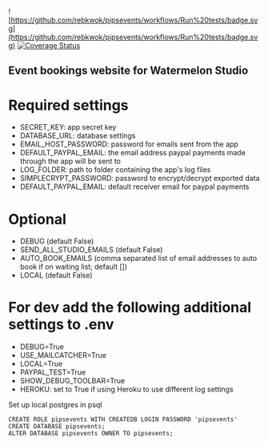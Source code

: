 ![https://github.com/rebkwok/pipsevents/workflows/Run%20tests/badge.svg](https://github.com/rebkwok/pipsevents/workflows/Run%20tests/badge.svg)
[![Coverage Status](https://coveralls.io/repos/rebkwok/pipsevents/badge.svg)](https://coveralls.io/r/rebkwok/pipsevents)

## Event bookings website for Watermelon Studio

# Required settings

- SECRET_KEY: app secret key
- DATABASE_URL: database settings
- EMAIL_HOST_PASSWORD: password for emails sent from the app
- DEFAULT_PAYPAL_EMAIL: the email address paypal payments made through the app will be sent to
- LOG_FOLDER: path to folder containing the app's log files
- SIMPLECRYPT_PASSWORD: password to encrypt/decrypt exported data
- DEFAULT_PAYPAL_EMAIL: default receiver email for paypal payments

# Optional
- DEBUG (default False)
- SEND_ALL_STUDIO_EMAILS (default False)
- AUTO_BOOK_EMAILS (comma separated list of email addresses to auto book if on waiting list; default [])
- LOCAL (default False)


# For dev add the following additional settings to .env
- DEBUG=True
- USE_MAILCATCHER=True
- LOCAL=True
- PAYPAL_TEST=True
- SHOW_DEBUG_TOOLBAR=True
- HEROKU: set to True if using Heroku to use different log settings

Set up local postgres in psql
```
CREATE ROLE pipsevents WITH CREATEDB LOGIN PASSWORD 'pipsevents'
CREATE DATABASE pipsevents;
ALTER DATABASE pipsevents OWNER TO pipsevents;
```